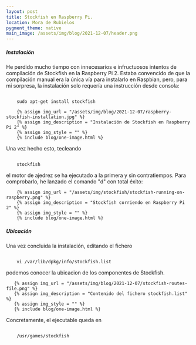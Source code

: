 ```yaml
---
layout: post
title: Stockfish en Raspberry Pi.
location: Mora de Rubielos
pygment_theme: native
main_image: /assets/img/blog/2021-12-07/header.png
---
```

##### Instalación
He perdido mucho tiempo con innecesarios e infructuosos intentos de compilación de Stockfish en la Raspberry Pi 2. Estaba convencido de que la compilación manual era la única vía para instalarlo en Raspbian, pero, para mi sorpresa, la instalación solo requería una instrucción desde consola:

```console

    sudo apt-get install stockfish

```

        {% assign img_url = "/assets/img/blog/2021-12-07/raspberry-stockfish-installation.jpg" %}
        {% assign img_description = "Instalación de Stockfish en Raspberry Pi 2" %}
        {% assign img_style = "" %}
        {% include blog/one-image.html %}

Una vez hecho esto, tecleando
```console

    stockfish

```
el motor de ajedrez se ha ejecutado a la primera y sin contratiempos. Para comprobarlo, he lanzado el comando "d" con total éxito:

        {% assign img_url = "/assets/img/stockfish/stockfish-running-on-raspberry.png" %}
        {% assign img_description = "Stockfish corriendo en Raspberry Pi 2" %}
        {% assign img_style = "" %}
        {% include blog/one-image.html %}


##### Ubicación
Una vez concluida la instalación, editando el fichero
```console

    vi /var/lib/dpkg/info/stockfish.list

```
podemos conocer la ubicacion de los componentes de Stockfish. 

       {% assign img_url = "/assets/img/blog/2021-12-07/stockfish-routes-file.png" %}
       {% assign img_description = "Contenido del fichero stockfish.list" %}
       {% assign img_style = "" %}
       {% include blog/one-image.html %}

Concretamente, el ejecutable queda en
```console

    /usr/games/stockfish

```